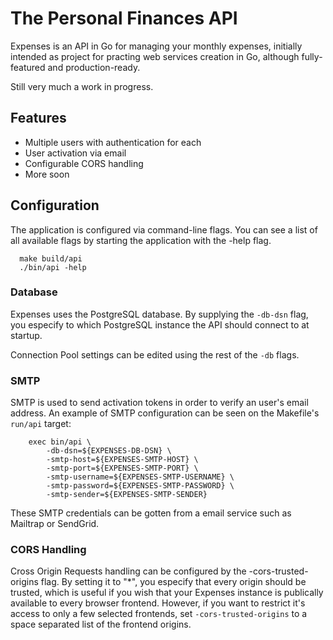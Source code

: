 # The Personal Finances API
Expenses is an API in Go for managing your monthly expenses, initially intended as 
project for practing web services creation in Go, although fully-featured and production-ready.

Still very much a work in progress.

## Features
- Multiple users with authentication for each
- User activation via email
- Configurable CORS handling
- More soon

## Configuration

The application is configured via command-line flags.
You can see a list of all available flags by starting the
application with the -help flag.

```
  make build/api
  ./bin/api -help
```

### Database 

Expenses uses the PostgreSQL database. By supplying the
`-db-dsn` flag, you especify to which PostgreSQL instance
the API should connect to at startup. 

Connection Pool settings can be edited using the rest of
the `-db` flags.

### SMTP

SMTP is used to send activation tokens in order to verify
an user's email address. An example of SMTP configuration can
be seen on the Makefile's `run/api` target:

```
	exec bin/api \
		-db-dsn=${EXPENSES-DB-DSN} \
		-smtp-host=${EXPENSES-SMTP-HOST} \
		-smtp-port=${EXPENSES-SMTP-PORT} \
		-smtp-username=${EXPENSES-SMTP-USERNAME} \
		-smtp-password=${EXPENSES-SMTP-PASSWORD} \
		-smtp-sender=${EXPENSES-SMTP-SENDER}
```

These SMTP credentials can be gotten from a email service such
as Mailtrap or SendGrid.

### CORS Handling

Cross Origin Requests handling can be configured by the 
-cors-trusted-origins flag. By setting it to "*", you
especify that every origin should be trusted, which is
useful if you wish that your Expenses instance is publically 
available to every browser frontend. However, if you want
to restrict it's access to only a few selected frontends,
set `-cors-trusted-origins` to a space separated list
of the frontend origins.

